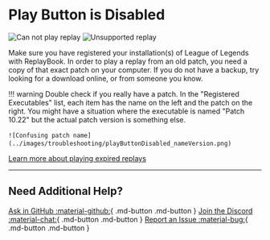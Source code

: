 # Play Button is Disabled

![Can not play replay](../images/troubleshooting/5_can_not_play_replay.png)
![Unsupported replay](../images/troubleshooting/7_unsupported_replay.png)

Make sure you have registered your installation(s) of League of Legends with ReplayBook. In order to play a replay from an old patch, you need a copy of that exact patch on your computer. If you do not have a backup, try looking for a download online, or from someone you know.

!!! warning
    Double check if you really have a patch. In the "Registered Executables" list, each item has the name on the left and the patch on the right. You might have a situation where the executable is named "Patch 10.22" but the actual patch version is something else.

    ![Confusing patch name](../images/troubleshooting/playButtonDisabled_nameVersion.png)

[Learn more about playing expired replays](../getting-started/playing-expired-replays.md)

---

## Need Additional Help?

[Ask in GitHub :material-github:](https://github.com/fraxiinus/ReplayBook/discussions){ .md-button .md-button }
[Join the Discord :material-chat:](https://discord.gg/c33Rc5J){ .md-button .md-button }
[Report an Issue :material-bug:](https://github.com/fraxiinus/ReplayBook/issues/new/choose){ .md-button .md-button }
